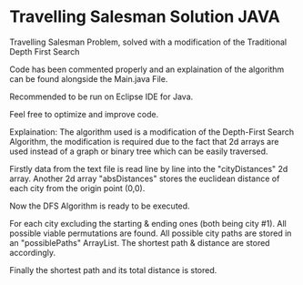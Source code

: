 # Travelling Salesman Solution JAVA
Travelling Salesman Problem, solved with a modification of the Traditional Depth First Search

Code has been commented properly and an explaination of the algorithm can be found alongside the Main.java File.

Recommended to be run on Eclipse IDE for Java.

Feel free to optimize and improve code.

Explaination:
The algorithm used is a modification of the Depth-First Search Algorithm, the modification is required due to the fact that 2d arrays are used instead of a graph or binary tree which can be easily traversed.

Firstly data from the text file is read line by line into the "cityDistances" 2d array.
Another 2d array "absDistances" stores the euclidean distance of each city from the origin point (0,0).

Now the DFS Algorithm is ready to be executed.

For each city excluding the starting & ending ones (both being city #1). All possible viable permutations are found. All possible city paths are stored in an "possiblePaths" ArrayList. The shortest path & distance are stored accordingly.

Finally the shortest path and its total distance is stored.
